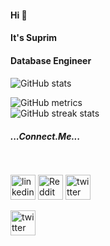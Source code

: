 #### Hi 👋 
#### It's Suprim
#### Database Engineer
#### 
![GitHub stats](https://github-readme-stats.vercel.app/api?username=suprimregmi&show_icons=true&theme=radical)  

![GitHub metrics](https://metrics.lecoq.io/suprimregmi)  
![GitHub streak stats](https://github-readme-streak-stats.herokuapp.com/?user=suprimregmi)  

<i font-color = "blue"> <h4>...Connect.Me...</h4></i>
</br>
<br>
[<img src='https://cdn.jsdelivr.net/npm/simple-icons@3.0.1/icons/linkedin.svg' alt='linkedin' height='40'>](https://www.linkedin.com/in/SuprimRegmi/)    [<img src='https://cdn.jsdelivr.net/npm/simple-icons@3.0.1/icons/reddit.svg' alt='Reddit' height='40'>](https://www.reddit.com/user/gildedprotagonist)   [<img src='https://cdn.jsdelivr.net/npm/simple-icons@3.0.1/icons/twitter.svg' alt='twitter' height='40'>](https://twitter.com/regmi_suprim)

[<img src='https://cdn.jsdelivr.net/npm/simple-icons@3.0.1/icons/medium.svg' alt='twitter' height='40'>](https://medium.com/suprim_regmi)
</br>

